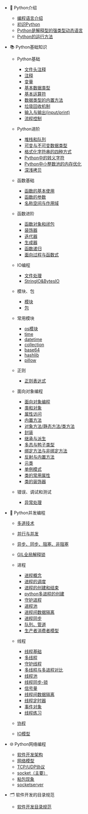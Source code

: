 - 🥇 Python介绍
    - [编程语言介绍](/Python基础知识/Python介绍/1.编程语言介绍.md)
    - [初识Python](/Python基础知识/Python介绍/2.初识Python.md)
    - [Python是解释型的强类型动态语言](/Python基础知识/Python介绍/3.Python是解释型的强类型动态语言.md)
    - [Python的运行方法](/Python基础知识/Python介绍/4.Python的运行方法.md)

- 📚 Python基础知识

    - Python基础

        - [文件头注释](/Python基础知识/Python基础/01.python文件头部.md)
        - [注释](/Python基础知识/Python基础/02.注释.md)
        - [变量](/Python基础知识/Python基础/03.变量.md)
        - [基本数据类型](/Python基础知识/Python基础/04.基本数据类型.md)
        - [基本运算符](/Python基础知识/Python基础/05.基本运算符.md)
        - [数据类型的内置方法](/Python基础知识/Python基础/06.基本数据类型的内置方法.md)
        - [垃圾回收机制](/Python基础知识/Python基础/07.垃圾回收机制.md)
        - [输入与输出(input/print)](/Python基础知识/Python基础/08.输入与输出.md)
        - [流程控制](/Python基础知识/Python基础/09.流程控制.md)

    - Python进阶

        - [堆栈和队列](/Python基础知识/Python进阶/堆栈和队列.md)
        - [可变与不可变数据类型](/Python基础知识/Python小知识点/可变与不可变数据类型.md)
        - [格式化字符串的四种方式](/Python基础知识/Python小知识点/格式化字符串的四种方式.md)
        - [Python中的转义字符](/Python基础知识/Python小知识点/Python中的转义字符.md)
        - [Python中小整数池的内存优化](/Python基础知识/Python小知识点/Python中小整数池的内存优化.md)
        - [深浅拷贝](/Python基础知识/Python小知识点/深浅拷贝.md)

    - 函数基础

        - [函数的基本使用](/Python基础知识/函数基础/11.函数的基本使用.md)
        - [函数的参数](/Python基础知识/函数基础/12.函数的参数.md)
        - [名称空间与作用域](/Python基础知识/函数基础/13.名称空间与作用域.md)

    - 函数进阶

        - [函数对象和闭包](/Python基础知识/函数进阶/14.函数对象和闭包.md)
        - [装饰器](/Python基础知识/函数进阶/15.装饰器.md)
        - [迭代器](/Python基础知识/函数进阶/16.迭代器.md)
        - [生成器](/Python基础知识/函数进阶/17.生成器.md)
        - [函数递归](/Python基础知识/函数进阶/18.函数递归.md)
        - [面向过程与函数式](/Python基础知识/函数进阶/19.面向过程与函数式.md)

    - IO编程

        - [文件处理](/Python基础知识/文件处理/10.文件处理.md)
        - [StringIO&BytesIO](/Python基础知识/文件处理/StringIO_and_BytesIO.md)

    - 模块、包

        - [模块](/Python基础知识/P模块-包/20.模块.md)
        - [包](/Python基础知识/模块-包/21.包.md)

    - 常用模块
        - [os模块](/Python基础知识/Python常用模块/OS模块.md)
        - [time](/Python基础知识/Python常用模块/time模块.md)
        - [datetime](/Python基础知识/Python常用模块/datetime模块.md)
        - [collection](/Python基础知识/Python常用模块/collection模块.md)
        - [base64](/Python基础知识/Python常用模块/base64模块.md)
        - [hashlib](/Python基础知识/Python常用模块/hashlib模块.md)
        - [pillow](/Python基础知识/Python常用模块/pillow模块.md)

    - 正则

        - [正则表达式](/Python基础知识/正则/正则表达式.md)

    - 面向对象编程

        - [面向对象编程](/Python基础知识/面向对象/面向对象编程.md)
        - [类和对象](/Python基础知识/面向对象/类和对象.md)
        - [属性访问](/Python基础知识/面向对象/属性访问.md)
        - [内置方法](/Python基础知识/面向对象/内置方法.md)
        - [对象方法/静态方法/类方法](/Python基础知识/面向对象/对象方法-静态方法-类方法.md)
        - [封装](/Python基础知识/面向对象/封装.md)
        - [继承与派生](/Python基础知识/面向对象/25.继承与派生.md)
        - [多态与鸭子类型](/Python基础知识/面向对象/26.多态与鸭子类型.md)
        - [绑定方法与非绑定方法](/Python基础知识/面向对象/27.绑定方法与非绑定方法.md)
        - [反射与内置方法](/Python基础知识/面向对象/28.反射与内置方法.md)
        - [元类](/Python基础知识/面向对象/29.元类.md)
        - [单例模式](/Python基础知识/面向对象/单例模式.md)
        - [类的常用属性](/Python基础知识/面向对象/类的常用属性.md)
        - [类的装饰器](/Python基础知识/面向对象/类的装饰器.md)

    - 错误、调试和测试

        - [异常处理](/Python基础知识/错误处理-调试-测试/30.异常处理.md)

- 🔮 Python并发编程

    - [多道技术](/Python并发编程/0多道技术.md)
    - [并行与并发](/Python并发编程/1并行与并发.md)
    - [异步、同步、阻塞、非阻塞](/Python并发编程/2异步-同步-阻塞-非阻塞.md)
    - [GIL全局解释锁](/Python并发编程/3GIL全局解释锁.md)

    - 进程

        - [进程概念](/Python并发编程/进程/1进程概念.md)
        - [进程的调度](/Python并发编程/进程/2进程的调度.md)
        - [进程的创建和结束](/Python并发编程/进程/5进程的创建和结束.md)
        - [python多进程的创建](/Python并发编程/进程/6python多进程.md)
        - [守护进程](/Python并发编程/进程/7守护进程.md)
        - [进程池](/Python并发编程/进程/8进程池.md)
        - [进程间数据隔离](/Python并发编程/进程/9进程数据隔离.md)
        - [进程同步](/Python并发编程/进程/10进程同步-互斥锁.md)
        - [队列、管道](/Python并发编程/进程/11队列-管道.md)
        - [生产者消费者模型](/Python并发编程/进程/12生产者消费者模型.md)

    - 线程

        - [线程基础](/Python并发编程/线程/0线程基础.md)
        - [多线程](/Python并发编程/线程/1开启多线程.md)
        - [守护线程](/Python并发编程/线程/2守护线程.md)
        - [多线程与多进程对比](/Python并发编程/线程/3多线程与多进程对比.md)
        - [线程池](/Python并发编程/线程/4线程池.md)
        - [线程同步-锁](/Python并发编程/线程/5线程同步(锁).md)
        - [信号量](/Python并发编程/线程/6信号量.md)
        - [线程间数据隔离](/Python并发编程/线程/7线程间数据隔离.md)
        - [线程定时器](/Python并发编程/线程/8线程定时器.md)
        - [事件对象](/Python并发编程/线程/9事件对象.md)
        - [线程练习](/Python并发编程/线程/线程练习.md)

    - [协程](/Python并发编程/4协程.md)

    - [IO模型](/Python并发编程/5IO模型.md)

- 🌐 Python网络编程

    - [软件开发架构](/Python网络编程/1软件开发架构.md)
    - [网络模型](/Python网络编程/2网络模型.md)
    - [TCP/UDP协议](/Python网络编程/2TCP-UDP协议.md)
    - [socket（主要）](/Python网络编程/3socket.md)
    - [粘包现象](/Python网络编程/4粘包.md)
    - [socketserver](/Python网络编程/5socketserver.md)

- 🗂 软件开发的目录规范

    - [软件开发目录规范](/软件开发的目录规范/软件开发的目录规范.md)

